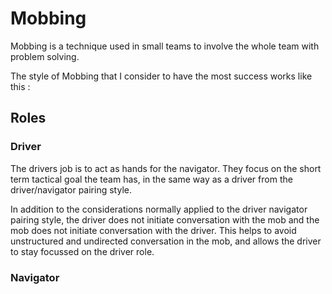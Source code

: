 # Mobbing

Mobbing is a technique used in small teams to involve the whole team with problem solving.

The style of Mobbing that I consider to have the most success works like this :

## Roles

### Driver

The drivers job is to act as hands for the navigator. They focus on the short term tactical goal the team has, in the same way as a driver from the driver/navigator pairing style.

In addition to the considerations normally applied to the driver navigator pairing style, the driver does not initiate conversation with the mob and the mob does not initiate conversation with the driver. This helps to avoid unstructured and undirected conversation in the mob, and allows the driver to stay focussed on the driver role.

### Navigator